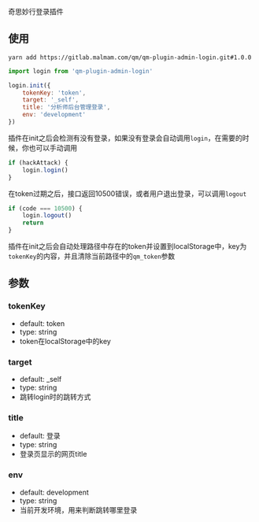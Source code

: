 奇思妙行登录插件

## 使用
```shell
yarn add https://gitlab.malmam.com/qm/qm-plugin-admin-login.git#1.0.0
```

```js
import login from 'qm-plugin-admin-login'

login.init({
    tokenKey: 'token',
    target: '_self',
    title: '分析师后台管理登录',
    env: 'development'
})
```

插件在init之后会检测有没有登录，如果没有登录会自动调用`login`，在需要的时候，你也可以手动调用
```js
if (hackAttack) {
    login.login()
}
```

在token过期之后，接口返回10500错误，或者用户退出登录，可以调用`logout`
```js
if (code === 10500) {
    login.logout()
    return
}
```

插件在init之后会自动处理路径中存在的token并设置到localStorage中，key为`tokenKey`的内容，并且清除当前路径中的`qm_token`参数

## 参数
### tokenKey
* default: token
* type: string
* token在localStorage中的key

### target
* default: _self
* type: string
* 跳转login时的跳转方式

### title
* default: 登录
* type: string
* 登录页显示的网页title

### env
* default: development
* type: string
* 当前开发环境，用来判断跳转哪里登录
